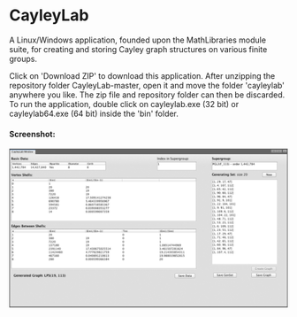 # CayleyLab
A Linux/Windows application, founded upon the MathLibraries module suite, for creating and storing Cayley graph structures on various finite groups.

Click on 'Download ZIP' to download this application. After unzipping the repository folder CayleyLab-master, open it and move the folder 'cayleylab' anywhere you like. The zip file and repository folder can then be discarded. To run the application, double click on cayleylab.exe (32 bit) or cayleylab64.exe (64 bit) inside the 'bin' folder.

#### Screenshot:
![image 01](/screenshots/img01.jpg)
